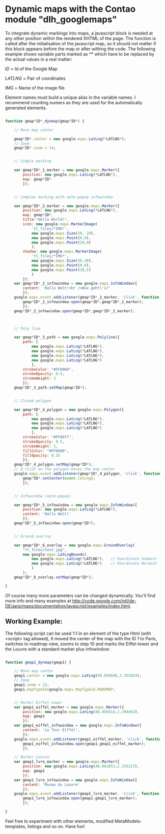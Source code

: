Dynamic maps with the Contao module "dlh_googlemaps"
=====

To integrate dynamic markings into maps, a javascript block is needed at any other position within the rendered XHTML of the page. The function is called after the initialisation of the javascript map, so it should not matter if this block appears before the map or after withing the code. The following example shows variable parts marked as ** which have to be replaced by the actual values in a real matter:

*ID* = Id of the Google Map

*LATLNG* = Pair of coordinates

*IMG* = Name of the image file

Element names must build a unique alias in the variable names. I recommend counting numers as they are used for the automatically generated elements.

```javascript

function gmap*ID*_dynmap(gmap*ID*) {

	// Move map center

	gmap*ID*.center = new google.maps.LatLng(*LATLNG*);
	// Zoom
	gmap*ID*.zoom = 14;


	// Simple marking

	var gmap*ID*_1_marker = new google.maps.Marker({
		position: new google.maps.LatLng(*LATLNG*), 
		map: gmap*ID*
		});


	// Complex marking with auto-popup infowindow

	var gmap*ID*_2_marker = new google.maps.Marker({
		position: new google.maps.LatLng(*LATLNG*), 
		map: gmap*ID*, 
		title:"Hello World!",
		icon: new google.maps.MarkerImage(
			'tl_files/*IMG*',
			new google.maps.Size(20, 20),
			new google.maps.Point(0,0),
			new google.maps.Point(20,0)
			),
		shadow: new google.maps.MarkerImage(
			'tl_files/*IMG*',
			new google.maps.Size(30,30),
			new google.maps.Point(0,0),
			new google.maps.Point(10,5)
			)
		});
	var gmap*ID*_2_infowindow = new google.maps.InfoWindow({
		content: 'Hallo Welt!<br />Wie geht\'s?'
		});
	google.maps.event.addListener(gmap*ID*_2_marker, 'click', function() {
		gmap*ID*_2_infowindow.open(gmap*ID*,gmap*ID*_2_marker);
		});
	gmap*ID*_2_infowindow.open(gmap*ID*,gmap*ID*_2_marker);



	// Poly line

	var gmap*ID*_3_path = new google.maps.Polyline({
		path: [
			new google.maps.LatLng(*LATLNG*),
			new google.maps.LatLng(*LATLNG*),
			new google.maps.LatLng(*LATLNG*),
			new google.maps.LatLng(*LATLNG*)
			],
		strokeColor: "#FF0000",
		strokeOpacity: 0.5,
		strokeWeight: 3
		});
	gmap*ID*_3_path.setMap(gmap*ID*);


	// Closed polygon

	var gmap*ID*_4_polygon = new google.maps.Polygon({
		path: [
			new google.maps.LatLng(*LATLNG*),
			new google.maps.LatLng(*LATLNG*),
			new google.maps.LatLng(*LATLNG*)
			],
		strokeColor: "#FF00ff",
		strokeOpacity: 0.5,
		strokeWeight: 3,
		fillColor: "#FF0000",
		fillOpacity: 0.35
		});
	gmap*ID*_4_polygon.setMap(gmap*ID*);
	// A click on the polygon moves the map center
	google.maps.event.addListener(gmap*ID*_4_polygon, 'click', function(event) {
		gmap*ID*.setCenter(event.latLng);
		});


	// Infowindow (auto-popup)

	var gmap*ID*_5_infowindow = new google.maps.InfoWindow({
		position: new google.maps.LatLng(*LATLNG*),
		content: 'Hallo Welt!'
		});
	gmap*ID*_5_infowindow.open(gmap*ID*);


	// Ground overlay

	var gmap*ID*_6_overlay = new google.maps.GroundOverlay(
		"tl_files/test.jpg",
		new google.maps.LatLngBounds(
			new google.maps.LatLng(*LATLNG*),	// Koordinate Südwest
			new google.maps.LatLng(*LATLNG*)	// Koordinate Nordost
			)
		);
	gmap*ID*_6_overlay.setMap(gmap*ID*);

}

```

Of course many more parameters can be changed dynamically. You'll find more info and many examples at http://code.google.com/intl/de-DE/apis/maps/documentation/javascript/examples/index.html.

Working Example:
-----

The following script can be used 1:1 in an element of the type Html (with >script> tag allowed), It moved the center of the map with the ID 1 to Paris, switches to roadmap view, zooms to step 10 and marks the Eiffel-tower and the Louvre with a standard marker plus infowindow:

```javascript

function gmap1_dynmap(gmap1) {

	// Move map center
	gmap1.center = new google.maps.LatLng(48.856846,2.351024);
	// Zoom
	gmap1.zoom = 12;
	gmap1.mapTypeId=google.maps.MapTypeId.ROADMAP;


	// Marker Eiffel-tower
	var gmap1_eiffel_marker = new google.maps.Marker({
		position: new google.maps.LatLng(48.858314,2.294462), 
		map: gmap1
		});
	var gmap1_eiffel_infowindow = new google.maps.InfoWindow({
		content: 'Le Tour Eiffel',
		});
	google.maps.event.addListener(gmap1_eiffel_marker, 'click', function() {
		gmap1_eiffel_infowindow.open(gmap1,gmap1_eiffel_marker);
		});

	// Marker Louvre
	var gmap1_lvre_marker = new google.maps.Marker({
		position: new google.maps.LatLng(48.861053,2.335317), 
		map: gmap1
		});
	var gmap1_lvre_infowindow = new google.maps.InfoWindow({
		content: 'Musee du Louvre'
		});
	google.maps.event.addListener(gmap1_lvre_marker, 'click', function() {
		gmap1_lvre_infowindow.open(gmap1,gmap1_lvre_marker);
		});

}

```

Feel free to experiment with other elements, modified MetaModels-templates, listings and so on. Have fun!